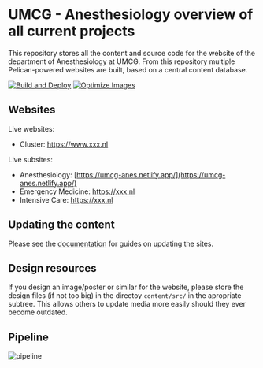 # UMCG - Anesthesiology overview of all current projects

This repository stores all the content and source code for the website of the department of Anesthesiology at UMCG. From this repository multiple Pelican-powered websites are built, based on a central content database.

[![Build and Deploy](https://github.com/RobTolboom/umcg-anesthesie/workflows/Build%20and%20Deploy/badge.svg)](https://github.com/RobTolboom/umcg-anesthesie/actions)
[![Optimize Images](https://github.com/RobTolboom/umcg-anesthesie/actions/workflows/images.yml/badge.svg)](https://github.com/RobTolboom/umcg-anesthesie/actions/workflows/images.yml)

## Websites

Live websites:

- Cluster: https://www.xxx.nl

Live subsites:

- Anesthesiology: [https://umcg-anes.netlify.app/](https://umcg-anes.netlify.app/)
- Emergency Medicine: https://xxx.nl
- Intensive Care: https://xxx.nl


## Updating the content

Please see the [documentation](https://github.com/RobTolboom/umcg-anesthesie/tree/master/docs) for guides on updating the sites.

## Design resources

If you design an image/poster or similar for the website, please store the
design files (if not too big) in the directoy `content/src/` in the apropriate
subtree. This allows others to update media more easily should they ever become
outdated.

## Pipeline
![pipeline](./pipeline.png)


